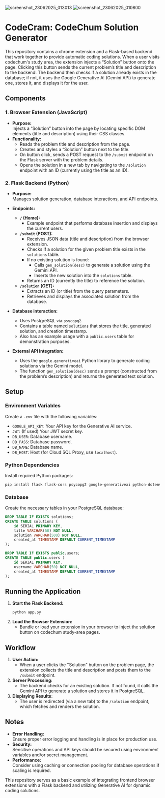 ![screenshot_23062025_013013](https://github.com/user-attachments/assets/1e416bfb-807d-4cbe-8f6f-2ad9783e0099)
![screenshot_23062025_010800](https://github.com/user-attachments/assets/61b67cc0-8a8a-4322-a7c7-e56c497a28e6)
# CodeCram: CodeChum Solution Generator

This repository contains a chrome extension and a Flask-based backend that work together to provide automatic coding solutions. When a user visits codechum's study area, the extension injects a “Solution” button onto the page. Clicking this button sends the current problem’s title and description to the backend. The backend then checks if a solution already exists in the database; if not, it uses the Google Generative AI (Gemini API) to generate one, stores it, and displays it for the user.

## Components

### 1. Browser Extension (JavaScript)

-   **Purpose:**  
    Injects a “Solution” button into the page by locating specific DOM elements (title and description) using their CSS classes.
-   **Functionality:**
    -   Reads the problem title and description from the page.
    -   Creates and styles a “Solution” button next to the title.
    -   On button click, sends a POST request to the `/submit` endpoint on the Flask server with the problem details.
    -   Opens the solution in a new tab by navigating to the `/solution` endpoint with an ID (currently using the title as an ID).

### 2. Flask Backend (Python)

-   **Purpose:**  
    Manages solution generation, database interactions, and API endpoints.
-   **Endpoints:**

    -   **`/` (Home):**
        -   Example endpoint that performs database insertion and displays the current users.
    -   **`/submit` (POST):**
        -   Receives JSON data (title and description) from the browser extension.
        -   Checks if a solution for the given problem title exists in the `solutions` table.
        -   If no existing solution is found:
            -   Calls `gen_solution(desc)` to generate a solution using the Gemini API.
            -   Inserts the new solution into the `solutions` table.
        -   Returns an ID (currently the title) to reference the solution.
    -   **`/solution` (GET):**
        -   Extracts an ID (or title) from the query parameters.
        -   Retrieves and displays the associated solution from the database.

-   **Database interaction:**

    -   Uses PostgreSQL via `psycopg2`.
    -   Contains a table named `solutions` that stores the title, generated solution, and creation timestamp.
    -   Also has an example usage with a `public.users` table for demonstration purposes.

-   **External API Integration:**
    -   Uses the `google.generativeai` Python library to generate coding solutions via the Gemini model.
    -   The function `gen_solution(desc)` sends a prompt (constructed from the problem’s description) and returns the generated text solution.

## Setup

### Environment Variables

Create a `.env` file with the following variables:

-   `GOOGLE_API_KEY`: Your API key for the Generative AI service.
-   `JWT`: (If used) Your JWT secret key.
-   `DB_USER`: Database username.
-   `DB_PASS`: Database password.
-   `DB_NAME`: Database name.
-   `DB_HOST`: Host (for Cloud SQL Proxy, use `localhost`).

### Python Dependencies

Install required Python packages:

```bash
pip install flask flask-cors psycopg2 google-generativeai python-dotenv
```

### Database

Create the necessary tables in your PostgreSQL database:

```sql
DROP TABLE IF EXISTS solutions;
CREATE TABLE solutions (
    id SERIAL PRIMARY KEY,
    title VARCHAR(50) NOT NULL,
    solution VARCHAR(500) NOT NULL,
    created_at TIMESTAMP DEFAULT CURRENT_TIMESTAMP
);

DROP TABLE IF EXISTS public.users;
CREATE TABLE public.users (
    id SERIAL PRIMARY KEY,
    username VARCHAR(50) NOT NULL,
    created_at TIMESTAMP DEFAULT CURRENT_TIMESTAMP
);
```

## Running the Application

1. **Start the Flask Backend:**
    ```bash
    python app.py
    ```
2. **Load the Browser Extension:**
    - Bundle or load your extension in your browser to inject the solution button on codechum study-area pages.

## Workflow

1. **User Action:**
    - When a user clicks the "Solution" button on the problem page, the extension collects the title and description and posts them to the `/submit` endpoint.
2. **Server Processing:**
    - The backend checks for an existing solution. If not found, it calls the Gemini API to generate a solution and stores it in PostgreSQL.
3. **Displaying Results:**
    - The user is redirected (via a new tab) to the `/solution` endpoint, which fetches and renders the solution.

## Notes

-   **Error Handling:**  
    Ensure proper error logging and handling is in place for production use.
-   **Security:**  
    Sensitive operations and API keys should be secured using environment variables and/or secret management.
-   **Performance:**  
    Consider using caching or connection pooling for database operations if scaling is required.

This repository serves as a basic example of integrating frontend browser extensions with a Flask backend and utilizing Generative AI for dynamic coding solutions.

